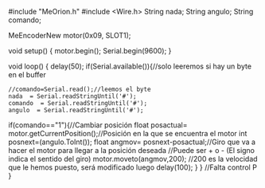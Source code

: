 
#include "MeOrion.h"
#include <Wire.h>
String nada;
String angulo;
String comando;

MeEncoderNew motor(0x09, SLOT1); 

void setup()
{
  motor.begin();
  Serial.begin(9600);
}


void loop()
{
delay(50);
 if(Serial.available()){//solo leeremos si hay un byte en el buffer
    
    
    //comando=Serial.read();//leemos el byte
    nada  = Serial.readStringUntil('#');
    comando  = Serial.readStringUntil('#');
    angulo  = Serial.readStringUntil('#');
   
   if(comando=="1"){//Cambiar posición
    float posactual= motor.getCurrentPosition();//Posición en la que se encuentra el motor
    int posnext=(angulo.ToInt());
    float angmov= posnext-posactual;//Giro que va a hacer el motor para llegar a la posición deseada
                                    //Puede ser + o - (El signo indica el sentido del giro)
    motor.moveto(angmov,200); //200 es la velocidad que le hemos puesto, será modificado luego
    delay(100);
    }
    }
    //Falta control P
}



